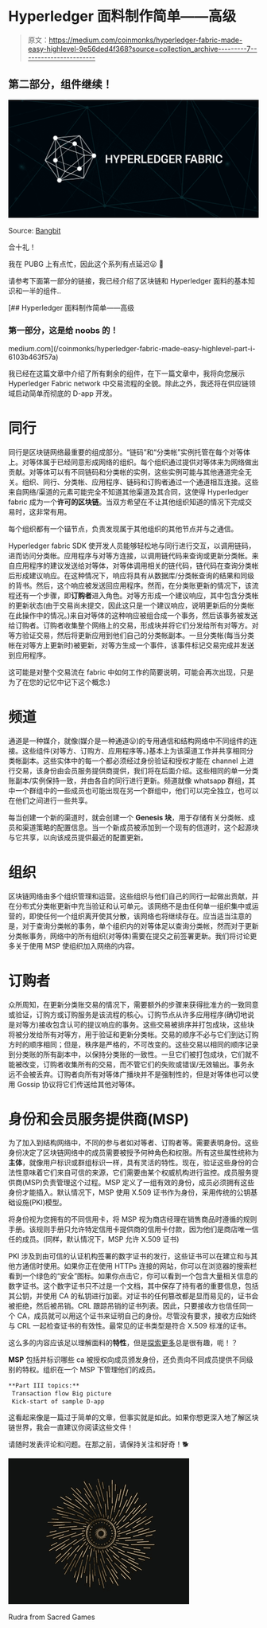 # Hyperledger 面料制作简单——高级

> 原文：<https://medium.com/coinmonks/hyperledger-fabric-made-easy-highlevel-9e56ded4f368?source=collection_archive---------7----------------------->

## 第二部分，组件继续！

![](img/de0aead31f0ffb233a20ab26cfa9d3e9.png)

Source: [Bangbit](https://bangbit.in/)

合十礼！

我在 PUBG 上有点忙，因此这个系列有点延迟😛 🍓

请参考下面第一部分的链接，我已经介绍了区块链和 Hyperledger 面料的基本知识和一半的组件..

 [## Hyperledger 面料制作简单——高级

### 第一部分，这是给 noobs 的！

medium.com](/coinmonks/hyperledger-fabric-made-easy-highlevel-part-i-6103b463f57a) 

我已经在这篇文章中介绍了所有剩余的组件，在下一篇文章中，我将向您展示 Hyperledger Fabric network 中交易流程的全貌。除此之外，我还将在供应链领域启动简单而彻底的 D-app 开发。

# **同行**

同行是区块链网络最重要的组成部分。“链码”和“分类帐”实例托管在每个对等体上。对等体属于已经同意形成网络的组织。每个组织通过提供对等体来为网络做出贡献。对等体可以有不同链码和分类帐的实例，这些实例可能与其他通道完全无关。组织、同行、分类帐、应用程序、链码和订购者通过一个通道相互连接。这些来自网络/渠道的元素可能完全不知道其他渠道及其合同，这使得 Hyperledger fabric 成为一个**许可的区块链**。当双方希望在不让其他组织知道的情况下完成交易时，这非常有用。

每个组织都有一个锚节点，负责发现属于其他组织的其他节点并与之通信。

Hyperledger fabric SDK 使开发人员能够轻松地与同行进行交互，以调用链码，进而访问分类帐。应用程序与对等方连接，以调用链代码来查询或更新分类帐。来自应用程序的建议发送给对等体，对等体调用相关的链代码，链代码在查询分类帐后形成建议响应。在这种情况下，响应将具有从数据库/分类帐查询的结果和同级的背书。然后，这个响应被发送回应用程序。然而，在分类账更新的情况下，该流程还有一个步骤，即**订购者**进入角色。对等方形成一个建议响应，其中包含分类帐的更新状态(由于交易尚未提交，因此这只是一个建议响应，说明更新后的分类帐在此操作中的情况。)来自对等体的这种响应被组合成一个事务，然后该事务被发送给订购者。订购者收集整个网络上的交易，形成块并将它们分发给所有对等方。对等方验证交易，然后将更新应用到他们自己的分类帐副本。一旦分类帐(每当分类帐在对等方上更新时)被更新，对等方生成一个事件，该事件标记交易完成并发送到应用程序。

这可能是对整个交易流在 fabric 中如何工作的简要说明，可能会再次出现，只是为了在您的记忆中记下这个概念:)

# **频道**

通道是一种媒介，就像(媒介是一种通道😛)的专用通信和结构网络中不同组件的连接。这些组件(对等方、订购方、应用程序等。)基本上为该渠道工作并共享相同分类帐副本。这些实体中的每一个都必须经过身份验证和授权才能在 channel 上进行交易，该身份由会员服务提供商提供，我们将在后面介绍。这些相同的单一分类账副本/实例保持一致，并由各自的同行进行更新。频道就像 whatsapp 群组，其中一个群组中的一些成员也可能出现在另一个群组中，他们可以完全独立，也可以在他们之间进行一些共享。

每当创建一个新的渠道时，就会创建一个 **Genesis 块**，用于存储有关分类帐、成员和渠道策略的配置信息。当一个新成员被添加到一个现有的信道时，这个起源块与它共享，以向该成员提供最近的配置更新。

# **组织**

区块链网络由多个组织管理和运营。这些组织与他们自己的同行一起做出贡献，并在分布式分类帐更新中充当验证和认可单元。该网络不是由任何单一组织集中或运营的，即使任何一个组织离开使其分散，该网络也将继续存在。应当适当注意的是，对于查询分类帐的事务，单个组织内的对等体足以查询分类帐，然而对于更新分类帐事务，网络中的所有组织(对等体)需要在提交之前签署更新。我们将讨论更多关于使用 MSP 使组织加入网络的内容。

# **订购者**

众所周知，在更新分类账交易的情况下，需要额外的步骤来获得批准方的一致同意或验证，订购方或订购服务是该流程的核心。订购节点从许多应用程序(确切地说是对等方)接收包含认可的提议响应的事务。这些交易被排序并打包成块，这些块将被分发给所有对等方，用于验证和更新分类帐。交易的顺序不必与它们到达订购方时的顺序相同；但是，秩序是严格的，不可改变的。这些交易以相同的顺序记录到分类账的所有副本中，以保持分类账的一致性。一旦它们被打包成块，它们就不能被改变，订购者收集所有的交易，而不管它们的失败或错误/无效输出。事务永远不会被丢弃。订购者向所有对等体广播块并不是强制性的，但是对等体也可以使用 Gossip 协议将它们传送给其他对等体。

# **身份和会员服务提供商(MSP)**

为了加入到结构网络中，不同的参与者如对等者、订购者等。需要表明身份。这些身份决定了区块链网络中的成员需要被授予何种角色和权限。所有这些属性统称为**主体**，就像用户标识或群组标识一样，具有灵活的特性。现在，验证这些身份的合法性意味着它们来自可信的来源，它们需要由某个权威机构进行监控。成员服务提供商(MSP)负责管理这个过程。MSP 定义了一组有效的身份，成员必须拥有这些身份才能插入。默认情况下，MSP 使用 X.509 证书作为身份，采用传统的公钥基础设施(PKI)模型。

将身份视为您拥有的不同信用卡，将 MSP 视为商店经理在销售商品时遵循的规则手册。该规则手册只允许特定信用卡提供商的信用卡付款，因为他们是商店唯一信任的成员。(同样，默认情况下，MSP 允许 X.509 证书)

PKI 涉及到由可信的认证机构签署的数字证书的发行，这些证书可以在建立和与其他方通信时使用。如果你正在使用 HTTPs 连接的网站，你可以在浏览器的搜索栏看到一个绿色的“安全”图标。如果你点击它，你可以看到一个包含大量相关信息的数字证书。这个数字证书只不过是一个文档，其中保存了持有者的重要信息，包括其公钥，并使用 CA 的私钥进行加密。对证书的任何篡改都是显而易见的，证书会被拒绝，然后被吊销。CRL 跟踪吊销的证书列表。因此，只要接收方也信任同一个 CA，成员就可以用这个证书来证明自己的身份。尽管没有要求，接收方应始终与 CRL 一起检查证书的有效性。最常见的证书类型是符合 X.509 标准的证书。

这么多的内容应该足以理解面料的**特性**，但是[探索更多](https://en.wikipedia.org/wiki/Public_key_infrastructure)总是很有趣，呃！？

**MSP** 包括并标识哪些 ca 被授权向成员颁发身份，还负责向不同成员提供不同级别的特权。组织在一个 MSP 下管理他们的成员。

```
**Part III topics:**
 Transaction flow Big picture
 Kick-start of sample D-app
```

这看起来像是一篇过于简单的文章，但事实就是如此。如果你想更深入地了解区块链世界，我会一直建议你阅读这些文件！

请随时发表评论和问题。在那之前，请保持关注和好奇！🐕

![](img/d04708c84129e807273b6c5fda906981.png)

Rudra from Sacred Games